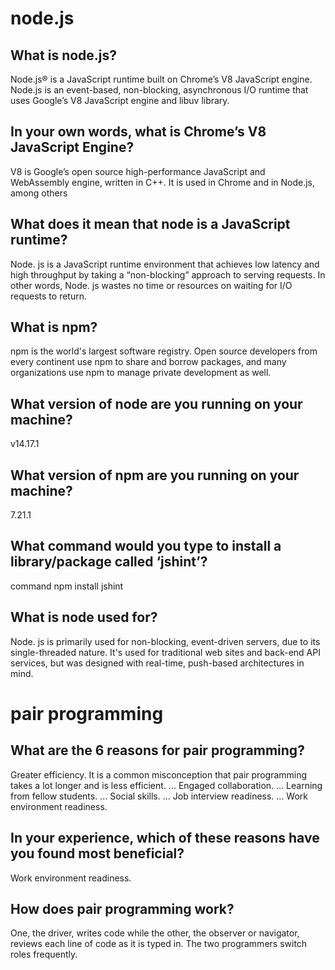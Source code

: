 # node.js

## What is node.js?
Node.js® is a JavaScript runtime built on Chrome’s V8 JavaScript engine.
Node.js is an event-based, non-blocking, asynchronous I/O runtime that uses Google’s V8 JavaScript engine and libuv library.
## In your own words, what is Chrome’s V8 JavaScript Engine?

V8 is Google’s open source high-performance JavaScript and WebAssembly engine, written in C++. It is used in Chrome and in Node.js, among others


## What does it mean that node is a JavaScript runtime?

Node. js is a JavaScript runtime environment that achieves low latency and high throughput by taking a “non-blocking” approach to serving requests. In other words, Node. js wastes no time or resources on waiting for I/O requests to return.


## What is npm?
npm is the world's largest software registry. Open source developers from every continent use npm to share and borrow packages, and many organizations use npm to manage private development as well.

## What version of node are you running on your machine?
v14.17.1


## What version of npm are you running on your machine?
7.21.1

## What command would you type to install a library/package called ‘jshint’?
command npm install jshint

## What is node used for?
Node. js is primarily used for non-blocking, event-driven servers, due to its single-threaded nature. It's used for traditional web sites and back-end API services, but was designed with real-time, push-based architectures in mind.
# pair programming 

## What are the 6 reasons for pair programming?

Greater efficiency. It is a common misconception that pair programming takes a lot longer and is less efficient. ...
Engaged collaboration. ...
Learning from fellow students. ...
Social skills. ...
Job interview readiness. ...
Work environment readiness.
## In your experience, which of these reasons have you found most beneficial?

Work environment readiness.


## How does pair programming work?
One, the driver, writes code while the other, the observer or navigator, reviews each line of code as it is typed in. The two programmers switch roles frequently.